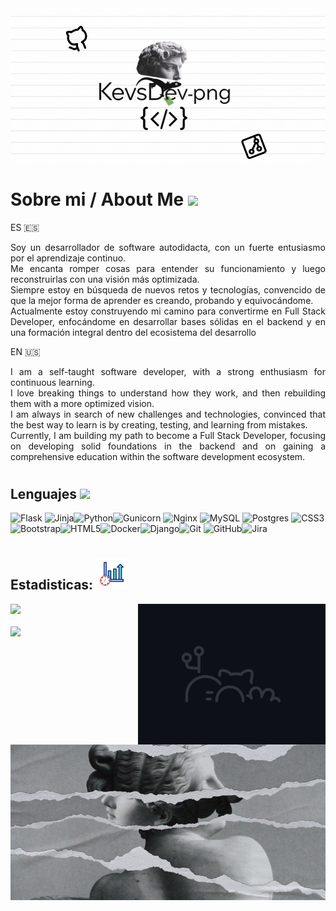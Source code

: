 
<img align="center" src="./Assets/Portada.png" />

# Sobre mi / About Me <img src = "https://images.emojiterra.com/google/noto-emoji/animated-emoji/1f4a1.gif" width = 32px>

ES 🇪🇸
<div align="justify">
Soy un desarrollador de software autodidacta, con un fuerte entusiasmo por el aprendizaje continuo.<br>
Me encanta romper cosas para entender su funcionamiento y luego reconstruirlas con una visión más optimizada.<br>
Siempre estoy en búsqueda de nuevos retos y tecnologías, convencido de que la mejor forma de aprender es creando, probando y equivocándome.<br>
Actualmente estoy construyendo mi camino para convertirme en Full Stack Developer, enfocándome en desarrollar bases sólidas en el backend y en una formación integral dentro del ecosistema del desarrollo
</div>

EN 🇺🇸
<div align="justify">
I am a self-taught software developer, with a strong enthusiasm for continuous learning.<br>
I love breaking things to understand how they work, and then rebuilding them with a more optimized vision.<br>
I am always in search of new challenges and technologies, convinced that the best way to learn is by creating, testing, and learning from mistakes.<br>
Currently, I am building my path to become a Full Stack Developer, focusing on developing solid foundations in the backend and on gaining a comprehensive education within the software development ecosystem.
</div>


# <h2>Lenguajes <img src = "https://media2.giphy.com/media/QssGEmpkyEOhBCb7e1/giphy.gif?cid=ecf05e47a0n3gi1bfqntqmob8g9aid1oyj2wr3ds3mg700bl&rid=giphy.gif" width = 32px> </h2>

![Flask](https://img.shields.io/badge/flask-%23000.svg?style=for-the-badge&logo=flask&logoColor=white) ![Jinja](https://img.shields.io/badge/jinja-white.svg?style=for-the-badge&logo=jinja&logoColor=black)![Python](https://img.shields.io/badge/python-3670A0?style=for-the-badge&logo=python&logoColor=ffdd54)![Gunicorn](https://img.shields.io/badge/gunicorn-%298729.svg?style=for-the-badge&logo=gunicorn&logoColor=white) ![Nginx](https://img.shields.io/badge/nginx-%23009639.svg?style=for-the-badge&logo=nginx&logoColor=white) ![MySQL](https://img.shields.io/badge/mysql-4479A1.svg?style=for-the-badge&logo=mysql&logoColor=white) ![Postgres](https://img.shields.io/badge/postgres-%23316192.svg?style=for-the-badge&logo=postgresql&logoColor=white) ![CSS3](https://img.shields.io/badge/css3-%231572B6.svg?style=for-the-badge&logo=css3&logoColor=white) ![Bootstrap](https://img.shields.io/badge/bootstrap-%238511FA.svg?style=for-the-badge&logo=bootstrap&logoColor=white)![HTML5](https://img.shields.io/badge/html5-%23E34F26.svg?style=for-the-badge&logo=html5&logoColor=white)![Docker](https://img.shields.io/badge/docker-%230db7ed.svg?style=for-the-badge&logo=docker&logoColor=white)![Django](https://img.shields.io/badge/django-%23092E20.svg?style=for-the-badge&logo=django&logoColor=white)![Git](https://img.shields.io/badge/git-%23F05033.svg?style=for-the-badge&logo=git&logoColor=white) ![GitHub](https://img.shields.io/badge/github-%23121011.svg?style=for-the-badge&logo=github&logoColor=white)![Jira](https://img.shields.io/badge/jira-%230A0FFF.svg?style=for-the-badge&logo=jira&logoColor=white) 

# <h2>Estadisticas: <img src="./Assets/estadisticados.gif" alt="Estadisticas" width="50px"/>
</h2>

<img align="right" alt="Coding" width="300"  src="./Assets/gitbranch.gif"/>

![](https://nirzak-streak-stats.vercel.app/?user=KevsDev-png&theme=algolia&hide_border=true)<br/>   
![](https://github-readme-stats.vercel.app/api/top-langs/?username=KevsDev-png&theme=algolia&hide_border=true&include_all_commits=true&count_private=false&layout=compact)<br/>

<br>

<img align="center" src="./Assets/Final.png" />


